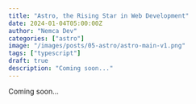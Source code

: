```yaml
---
title: "Astro, the Rising Star in Web Development"
date: 2024-01-04T05:00:00Z
author: "Nemca Dev"
categories: ["astro"]
image: "/images/posts/05-astro/astro-main-v1.png"
tags: ["typescript"]
draft: true
description: "Coming soon..."
---
```


Coming soon...
